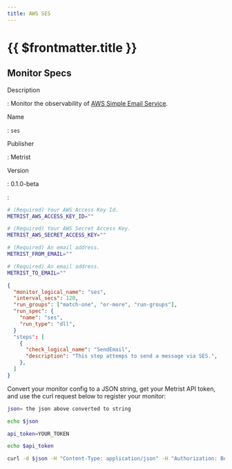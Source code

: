 ```yaml
---
title: AWS SES
---
```


# {{ $frontmatter.title }}

## Monitor Specs

Description

: Monitor the observability of [AWS Simple Email Service](https://aws.amazon.com/ses/).

Name

: `ses`

Publisher

: Metrist

Version

: 0.1.0-beta

: &nbsp;


<!--@include: /parts/_1.md-->


<!--@include: /parts/_2.md-->


<!--@include: /parts/_3.md-->


```sh
# (Required) Your AWS Access Key Id.
METRIST_AWS_ACCESS_KEY_ID=""

# (Required) Your AWS Secret Access Key.
METRIST_AWS_SECRET_ACCESS_KEY=""

# (Required) An email address.
METRIST_FROM_EMAIL=""

# (Required) An email address.
METRIST_TO_EMAIL=""
```

<!--@include: /parts/tips_env-vars.md -->


<!--@include: /parts/_4.md-->


```json
{
  "monitor_logical_name": "ses",
  "interval_secs": 120,
  "run_groups": ["match-one", "or-more", "run-groups"],
  "run_spec": {
    "name": "ses",
    "run_type": "dll",
  }
  "steps": [
    {
      "check_logical_name": "SendEmail",
      "description": "This step attemps to send a message via SES.",
    },
  ]
}
```




Convert your monitor config to a JSON string, get your Metrist API token, and use the curl request below to register your monitor:

```sh
json= the json above converted to string

echo $json

api_token=YOUR_TOKEN

echo $api_token

curl -d $json -H "Content-Type: application/json" -H "Authorization: Bearer $api_token" 'https://app.metrist.io/api/v0/monitor-config'

```

<!--@include: /parts/tips_api.md-->


<!--@include: /parts/_5.md-->


<!--@include: /parts/result.md-->